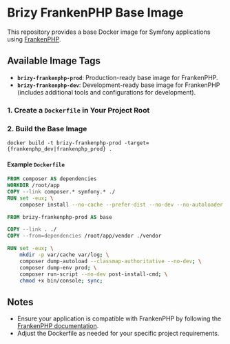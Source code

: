 # Brizy FrankenPHP Base Image

This repository provides a base Docker image for Symfony applications using [FrankenPHP](https://frankenphp.dev/).

## Available Image Tags

- **`brizy-frankenphp-prod`**: Production-ready base image for FrankenPHP.
- **`brizy-frankenphp-dev`**: Development-ready base image for FrankenPHP (includes additional tools and configurations for development).

### 1. Create a `Dockerfile` in Your Project Root

### 2. Build the Base Image

```
docker build -t brizy-frankenphp-prod -target={frankenphp_dev|frankenphp_prod} .
```

#### Example `Dockerfile`

```dockerfile
FROM composer AS dependencies
WORKDIR /root/app
COPY --link composer.* symfony.* ./
RUN set -eux; \
    composer install --no-cache --prefer-dist --no-dev --no-autoloader --no-scripts --no-progress

FROM brizy-frankenphp-prod AS base

COPY --link . ./
COPY --from=dependencies /root/app/vendor ./vendor

RUN set -eux; \
    mkdir -p var/cache var/log; \
    composer dump-autoload --classmap-authoritative --no-dev; \
    composer dump-env prod; \
    composer run-script --no-dev post-install-cmd; \
    chmod +x bin/console; sync;
```

## Notes

- Ensure your application is compatible with FrankenPHP by following the [FrankenPHP documentation](https://frankenphp.dev/docs/).
- Adjust the Dockerfile as needed for your specific project requirements.
